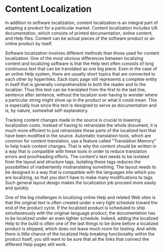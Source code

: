 

# Content Localization

In addition to software localization, content localization is an integral part of adapting a product for a particular market. Content localization includes UA documentation, which consists of printed documentation, online content, and Help files. Content can be actual pieces of the software product or an online product by itself.

Software localization involves different methods than those used for content localization. One of the most obvious differences between localizing content and localizing software is that the Help text often consists of long continuous text that can be translated as one big piece. Even in the case of an online Help system, there are usually short topics that are connected to each other by hyperlinks. Each topic page still represents a complete entity in itself that is generally comprehensible to both the reader and to the localizer. Thus this text can be translated from the first to the last line, sentence after sentence, without the localizer ever having to wonder where a particular string might show up in the product or what it could mean. This is especially true since this text is designed to serve as documentation and is, by nature, somewhat self-explanatory.

Tracking content changes made in the source is crucial to lowering localization costs. Instead of having to retranslate the whole document, it is much more efficient to just retranslate those parts of the localized text that have been modified in the source. Automatic translation tools, which are common for content translation, use a feature called "Translation Memory" to help track content changes. That is why the content should be written in a way that is compatible with these tools in order to reduce translation errors and proofreading efforts. The content's text needs to be isolated from the layout and structure tags. Isolating these tags reduces the possibilities of inadvertently mistranslating something. The layout needs to be designed in a way that is compatible with the languages into which you are localizing, so that you don't have to make many modifications to tags. Such general layout design makes the localization job proceed more easily and quickly.

One of the big challenges in localizing online Help and related Web sites is that the original text is often created under a very tight schedule toward the end of the product cycle. If the localized product is scheduled to ship simultaneously with the original-language product, the documentation has to be localized under an even tighter schedule. Indeed, adding the localized Help to the build is often one of the last things to be done before a localized product is shipped, which does not leave much room for testing. And while there is little chance of the localized Help breaking functionality within the product itself, you still want to be sure that all the links that connect the different Help pages still work.


